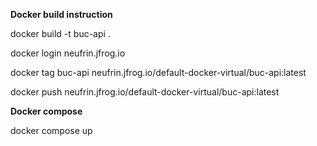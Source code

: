 **Docker build instruction**


docker build -t buc-api .


docker login neufrin.jfrog.io

docker tag buc-api neufrin.jfrog.io/default-docker-virtual/buc-api:latest

docker push neufrin.jfrog.io/default-docker-virtual/buc-api:latest


**Docker compose**

docker compose up